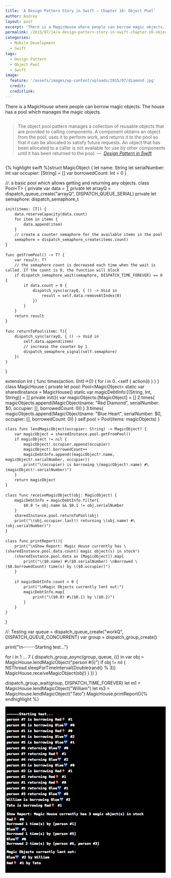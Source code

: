 ```yaml
---
title: 'A Design Pattern Story in Swift – Chapter 16: Object Pool'
author: Audrey
layout: post
excerpt: 'There is a MagicHouse where people can borrow magic objects. The house has a pool which manages the magic objects.'
permalink: /2015/07/14/a-design-pattern-story-in-swift-chapter-16-object-pool/
categories:
  - Mobile Development
  - Swift
tags:
  - Design Pattern
  - Object Pool
  - Swift
image:
  feature: '/assets/images/wp-content/uploads/2015/07/diamond.jpg'
  credit: 
  creditlink: 
---
```

<p>
  <span>There is a MagicHouse where people can borrow magic objects. The house has a pool which manages the magic objects.</span>
</p>

<div class="page" title="Page 138">
  <div class="layoutArea">
    <div class="column">
      <blockquote>
        <p>
          The object pool pattern manages a collection of reusable objects that are provided to calling components. A component obtains an object from the pool, uses it to perform work, and returns it to the pool so that it can be allocated to satisfy future requests. An object that has been allocated to a caller is not available for use by other components until it has been returned to the pool. &#8212;<em>  <a href="http://www.apress.com/9781484203958">Design Pattern in Swift</a></em>
        </p>
      </blockquote>
    </div>
  </div>
</div>

{% highlight swift %}struct MagicObject {
    let name: String
    let serialNumber: Int
    var occupier: [String] = []
    var borrowedCount: Int = 0
}

//: a basic pool which allows getting and returning any objects.
class Pool&lt;T> {
    private var data = [T]()
    private let arrayQ = dispatch_queue_create("arrayQ", DISPATCH_QUEUE_SERIAL)
    private let semaphore: dispatch_semaphore_t
    
    init(items: [T]) {
        data.reserveCapacity(data.count)
        for item in items {
            data.append(item)
        }
        // create a counter semaphore for the available items in the pool
        semaphore = dispatch_semaphore_create(items.count)
    }
    
    func getFromPool() -> T? {
        var result: T?
        // the semaphore count is decreased each time when the wait is called. If the count is 0, the function will block
        if dispatch_semaphore_wait(semaphore, DISPATCH_TIME_FOREVER) == 0 {
            if data.count > 0 {
                dispatch_sync(arrayQ, { () -> Void in
                    result = self.data.removeAtIndex(0)
                })
            }
        }
        return result
    }
    
    func returnToPool(item: T){
        dispatch_sync(arrayQ, { () -> Void in
            self.data.append(item)
            // increase the counter by 1
            dispatch_semaphore_signal(self.semaphore)
        })
    }
}

extension Int {
    func times(action: (Int)->()) {
        for i in 0..&lt;self {
            action(i)
        }
    }
}
class MagicHouse {
    private let pool: Pool&lt;MagicObject>
    static var sharedInstance = MagicHouse()
    static var magicDebtInfo:[(String, Int, String)] = []
    private init(){
        var magicObjects:[MagicObject] = []
        2.times{
            magicObjects.append(MagicObject(name: "Red Diamond", serialNumber: $0, occupier: [], borrowedCount: 0))
        }
        3.times{
            magicObjects.append(MagicObject(name: "Blue Heart", serialNumber: $0, occupier: [], borrowedCount: 0))
        }
        self.pool = Pool(items: magicObjects)
    }
    
    class func lendMagicObject(occupier: String) -> MagicObject? {
        var magicObject = sharedInstance.pool.getFromPool()
        if magicObject != nil {
            magicObject!.occupier.append(occupier)
            magicObject!.borrowedCount++
            magicDebtInfo.append((magicObject!.name, magicObject!.serialNumber, occupier))
            print("\(occupier) is borrowing \(magicObject!.name) #\(magicObject!.serialNumber)")
        }
        return magicObject
    }
    
    class func receiveMagicObject(obj: MagicObject) {
        magicDebtInfo = magicDebtInfo.filter{
            $0.0 != obj.name && $0.1 != obj.serialNumber
        }
        sharedInstance.pool.returnToPool(obj)
        print("\(obj.occupier.last!) returning \(obj.name) #\(obj.serialNumber)")
    }
    
    class func printReport(){
        print("\nShow Report: Magic House currently has \(sharedInstance.pool.data.count) magic object(s) in stock")
        (sharedInstance.pool.data as [MagicObject]).map{
            print("\($0.name) #\($0.serialNumber) \nBorrowed \($0.borrowedCount) time(s) by \($0.occupier)")
        }
       
        if magicDebtInfo.count > 0 {
            print("\nMagic Objects currently lent out:")
            magicDebtInfo.map{
                print("\($0.0) #\($0.1) by \($0.2)")
            }
        }
    }
}

//: Testing
var queue = dispatch_queue_create("workQ", DISPATCH_QUEUE_CONCURRENT)
var group = dispatch_group_create()

print("\n------Starting test...")

for i in 1 ... 7 {
    dispatch_group_async(group, queue, {() in
        var obj = MagicHouse.lendMagicObject("person #\(i)")
        if obj != nil {
            NSThread.sleepForTimeInterval(Double(rand() % 3))
            MagicHouse.receiveMagicObject(obj!)
        }
    })
}

dispatch_group_wait(group, DISPATCH_TIME_FOREVER)
let m1 = MagicHouse.lendMagicObject("William")
let m3 = MagicHouse.lendMagicObject("Tato")
MagicHouse.printReport(){% endhighlight %}

[<img class="aligncenter size-full wp-image-1060" src="/assets/images/wp-content/uploads/2015/07/object-pool.png" alt="object-pool" width="504" height="523" />][1]

&nbsp;

&nbsp;

&nbsp;

 [1]: /assets/images/wp-content/uploads/2015/07/object-pool.png